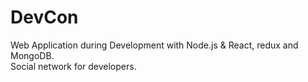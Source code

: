 # DevCon  

Web Application during Development with Node.js & React, redux and MongoDB.  
Social network for developers.  

